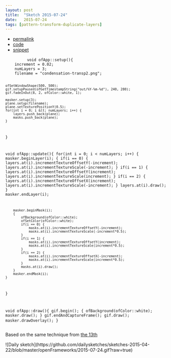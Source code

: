 ```yaml
---
layout: post
title:  "Sketch 2015-07-24"
date:   2015-07-24
tags: [pattern-transform-duplicate-layers]
---
```

<div class="code">
    <ul>
		<li><a href="{% post_url 2015-07-24-sketch %}">permalink</a></li>
		<li><a href="https://github.com/dailysketches/dailySketches/tree/master/sketches/2015-07-24">code</a></li>
		<li><a href="#" class="snippet-button">snippet</a></li>
	</ul>
    <pre class="snippet">
        <code class="cpp">void ofApp::setup(){
    increment = 0.02;
    numLayers = 3;
    filename = "condensation-transp2.png";

    ofSetWindowShape(500, 500);
    gif.setupPaused(ofGetTimestampString("out/%Y-%m-%d"), 240, 280);
    gif.fadeInOut(8, 2, ofColor::white, 1);

    masker.setup(3);
    plane.setup(filename);
    plane.setTexturePositionY(0.5);
    for(int i = 0; i &lt; numLayers; i++) {
        layers.push_back(plane);
        masks.push_back(plane);
    }
}

void ofApp::update(){
    for(int i = 0; i &lt; numLayers; i++) {
        masker.beginLayer(i);
        {
            if(i == 0) {
                layers.at(i).incrementTextureOffsetY(-increment);
                layers.at(i).incrementTextureScale(-increment);
            }
            if(i == 1) {
                layers.at(i).incrementTextureOffsetY(increment);
                layers.at(i).incrementTextureScale(increment);
            }
            if(i == 2) {
                layers.at(i).incrementTextureOffsetX(increment);
                layers.at(i).incrementTextureScale(-increment);
            }
            layers.at(i).draw();
        }
        masker.endLayer(i);

        masker.beginMask(i);
        {
            ofBackground(ofColor::white);
            ofSetColor(ofColor::white);
            if(i == 0) {
                masks.at(i).incrementTextureOffsetY(-increment);
                masks.at(i).incrementTextureScale(-increment*0.5);
            }
            if(i == 1) {
                masks.at(i).incrementTextureOffsetY(increment);
                masks.at(i).incrementTextureScale(increment*0.5);
            }
            if(i == 2) {
                masks.at(i).incrementTextureOffsetX(-increment);
                masks.at(i).incrementTextureScale(increment*0.5);
            }
            masks.at(i).draw();
        }
        masker.endMask(i);
    }
}

void ofApp::draw(){
    gif.begin();
    {
        ofBackground(ofColor::white);
        masker.draw();
    }
    gif.endAndCaptureFrame();
    gif.draw();
    masker.drawOverlay();
}</code>
    </pre>
</div>
<p class="description">Based on the same technique from <a href="/sketch-24-07-2013/">the 13th</a></p>
![Daily sketch](https://github.com/dailysketches/sketches-2015-04-22/blob/master/openFrameworks/2015-07-24.gif?raw=true)
